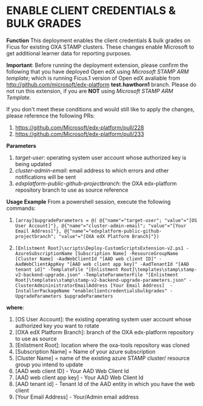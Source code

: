 # ENABLE CLIENT CREDENTIALS & BULK GRADES

**Function**
This deployment enables the client credentials & bulk grades on Ficus for existing OXA STAMP clusters. These changes enable Microsoft to get additional learner data for reporting purposes.

**Important**:
Before running the deployment extension, please confirm the following that you have deployed Open edX using _Microsoft STAMP ARM template_; which is running Ficus.1 version of Open edX avaliable from http://github.com/microsoft/edx-platform **test.hawthorn1** branch. Please do not run this extension, if you are **NOT** using _Microsoft STAMP ARM Template_.

If you don't meet these conditions and would still like to apply the changes, please reference the following PRs:
1. https://github.com/Microsoft/edx-platform/pull/228 
1. https://github.com/Microsoft/edx-platform/pull/233 


**Parameters**
1. _target-user_: operating system user account whose authorized key is being updated
2. _cluster-admin-email_: email address to which errors and other notifications will be sent
3. _edxplatform-public-github-projectbranch_: the OXA edx-platform repository branch to use as source reference

**Usage Example**
From a powershell session, execute the following commands:
1. `[array]$upgradeParameters = @( @{"name"="target-user"; "value"="[OS User Account]"}, @{"name"="cluster-admin-email"; "value"="[Your Email Address]"}, @{"name"="edxplatform-public-github-projectbranch"; "value"="[OXA edX Platform Branch]"})`

2. `[Enlistment Root]\scripts\Deploy-CustomScriptsExtension-v2.ps1 -AzureSubscriptionName [Subscription Name] -ResourceGroupName [Cluster Name] -AadWebClientId "[AAD web client ID]" -AadWebClientAppKey "[AAD web client app key]" -AadTenantId "[AAD tenant id]" -TemplateFile "[Enlistment Root]\templates\stamp\stamp-v2-backend-upgrade.json" -TemplateParameterFile "[Enlistment Root]\templates\stamp\stamp-v2-backend-upgrade-parameters.json" -ClusterAdmininistratorEmailAddress [Your Email Address]  -InstallerPackageName "enableclientcredentialsbulkgrades" -UpgradeParameters $upgradeParameters`

**where**:
1. [OS User Account]: the existing operating system user account whose authorized key you want to rotate 
1. [OXA edX Platform Branch]: branch of the OXA edx-platform repository to use as source 
1. [Enlistment Root]: location where the oxa-tools repository was cloned
1. [Subscription Name] = Name of your azure subscription
1. [Cluster Name] = name of the existing azure STAMP cluster/ resource group you intend to update
1. [AAD web client ID] - Your AAD Web Client Id
1. [AAD web client app key] - Your AAD Web Client Id
1. [AAD tenant id] - Tenant Id of the AAD entity in which you have the web client
1. [Your Email Address] - Your/Admin email address